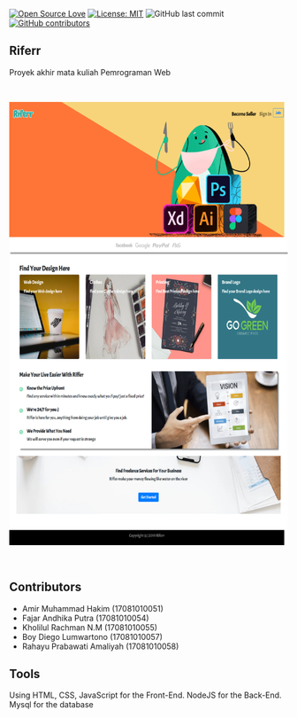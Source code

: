 [![Open Source Love](https://badges.frapsoft.com/os/v1/open-source.svg?style=flat)](https://github.com/ellerbrock/open-source-badges/)
[![License: MIT](https://img.shields.io/badge/License-MIT-green.svg)](https://opensource.org/licenses/MIT)
![GitHub last commit](https://img.shields.io/github/last-commit/mramirid/Riferr)
[![GitHub contributors](https://img.shields.io/github/contributors/mramirid/Riferr.svg)](https://GitHub.com/mramirid/Riferr/graphs/contributors/)

## Riferr
Proyek akhir mata kuliah Pemrograman Web

<br>
<p align="center">
        <img src="/public/images/app-ss.png" width="600" height="800">
</p>
<br>

## Contributors
- Amir Muhammad Hakim (17081010051)
- Fajar Andhika Putra (17081010054)
- Kholilul Rachman N.M (17081010055)
- Boy Diego Lumwartono (17081010057)
- Rahayu Prabawati Amaliyah (17081010058)

## Tools
Using HTML, CSS, JavaScript for the Front-End. NodeJS for the Back-End. Mysql for the database
